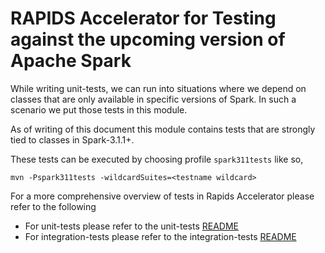 # RAPIDS Accelerator for Testing against the upcoming version of Apache Spark

While writing unit-tests, we can run into situations where we depend on classes that are only 
available in specific versions of Spark. In such a scenario we put those tests in this module. 

As of writing of this document this module contains tests that are strongly tied to classes in 
Spark-3.1.1+.
  
These tests can be executed by choosing profile `spark311tests` like so, 
  
`mvn -Pspark311tests -wildcardSuites=<testname wildcard>`

For a more comprehensive overview of tests in Rapids Accelerator please refer to the following 

- For unit-tests please refer to the unit-tests [README](../tests/README.md)
- For integration-tests please refer to the integration-tests [README](../integration_tests/README.md)
